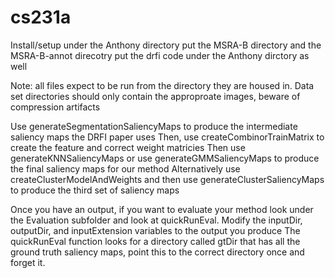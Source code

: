 # cs231a

Install/setup
under the Anthony directory put the MSRA-B directory and the MSRA-B-annot direcotry
put the drfi code under the Anthony dirctory as well

Note: all files expect to be run from the directory they are housed in.
Data set directories should only contain the approproate images, beware of compression artifacts

Use generateSegmentationSaliencyMaps to produce the intermediate saliency maps the DRFI paper uses
Then, use createCombinorTrainMatrix to create the feature and correct weight matricies
Then use generateKNNSaliencyMaps or use generateGMMSaliencyMaps to produce the final saliency maps for our method
Alternatively use createClusterModelAndWeights and then use generateClusterSaliencyMaps to produce the third set of saliency maps

Once you have an output, if you want to evaluate your method look under the Evaluation subfolder and look at quickRunEval.  Modify the inputDir, outputDir, and inputExtension variables to the output you produce
The quickRunEval function looks for a directory called gtDir that has all the ground truth saliency maps, point this to the correct directory once and forget it.



